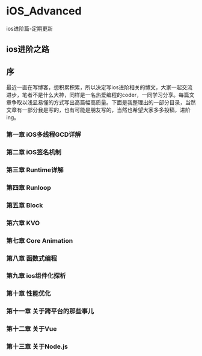# iOS_Advanced
ios进阶篇-定期更新
## ios进阶之路
## 序
最近一直在写博客，想积累积累，所以决定写ios进阶相关的博文，大家一起交流进步，笔者不是什么大神，同样是一名热爱编程的coder，一同学习分享。每篇文章争取以浅显易懂的方式写出高篇幅高质量。下面是我整理出的一部分目录，当然文章有一部分我是写的，也有可能是朋友写的，当然也希望大家多多投稿，进阶ing。

### 第一章  iOS多线程GCD详解
### 第二章  iOS签名机制
### 第三章  Runtime详解
### 第四章  Runloop
### 第五章  Block
### 第六章  KVO
### 第七章  Core Animation
### 第八章  函数式编程
### 第九章  ios组件化探析
### 第十章  性能优化
### 第十一章  关于跨平台的那些事儿
### 第十二章  关于Vue
### 第十三章  关于Node.js


